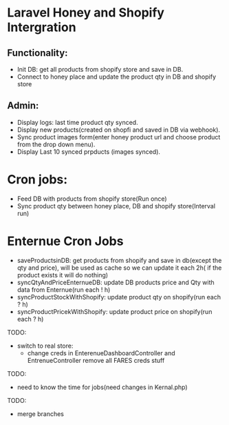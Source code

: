 # Laravel Honey and Shopify Intergration
## Functionality:
- Init DB: get all products from shopify store and save in DB.
- Connect to honey place and update the product qty in DB and shopify store
## Admin:
- Display logs: last time product qty synced.
- Display new products(created on shopfi and saved in DB via webhook).
- Sync product images form(enter honey product url and choose product from the drop down menu).
- Display Last 10 synced prpducts (images synced).


# Cron jobs:
- Feed DB with products from shopify store(Run once)
- Sync product qty between honey place, DB and shopify store(Interval run)


# Enternue Cron Jobs
- saveProductsinDB: get products from shopify and save in db(except the qty and price), will be used as cache
so we can update it each 2h( if the product exists it will do nothing)
- syncQtyAndPriceEnternueDB: update DB products price and Qty with data from Enternue(run each ! h)
- syncProductStockWithShopify: update product qty on shopify(run each ? h)
- syncProductPricekWithShopify: update product price on shopify(run each ? h)


TODO:
- switch to real store:
    - change creds in EnterenueDashboardController and EntrenueController
    remove all FARES creds stuff

TODO:
- need to know the time for jobs(need changes in Kernal.php)

TODO:
- merge branches 